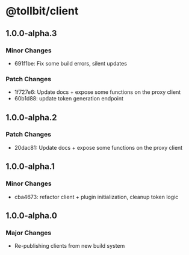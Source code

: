 # @tollbit/client

## 1.0.0-alpha.3

### Minor Changes

- 691f1be: Fix some build errors, silent updates

### Patch Changes

- 1f727e6: Update docs + expose some functions on the proxy client
- 60b1d88: update token generation endpoint

## 1.0.0-alpha.2

### Patch Changes

- 20dac81: Update docs + expose some functions on the proxy client

## 1.0.0-alpha.1

### Minor Changes

- cba4673: refactor client + plugin initialization, cleanup token logic

## 1.0.0-alpha.0

### Major Changes

- Re-publishing clients from new build system

